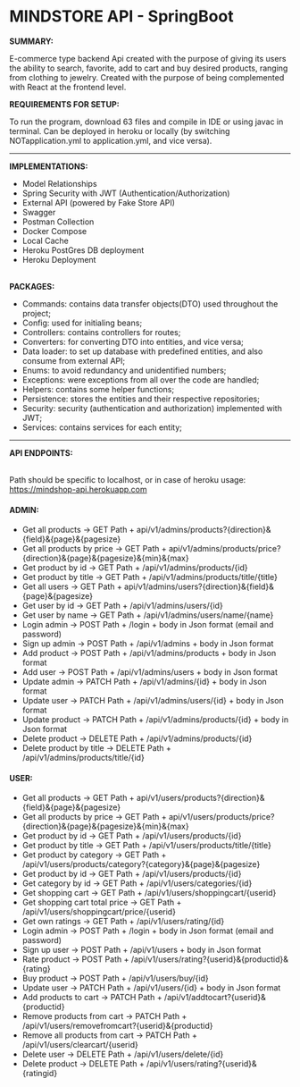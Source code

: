 # MINDSTORE API - SpringBoot


**SUMMARY:**

E-commerce type backend Api created with the purpose of giving its users the ability to search, favorite, add to cart
and buy desired products, ranging from clothing to jewelry. Created with the purpose of being complemented with React at
the frontend level.


**REQUIREMENTS FOR SETUP:**

To run the program, download 63 files and compile in IDE or using javac in terminal. 
Can be deployed in heroku or locally (by switching NOTapplication.yml to application.yml, and vice versa).

***
**IMPLEMENTATIONS:**

- Model Relationships
- Spring Security with JWT (Authentication/Authorization)
- External API (powered by Fake Store API)
- Swagger
- Postman Collection
- Docker Compose
- Local Cache
- Heroku PostGres DB deployment
- Heroku Deployment
  <br/><br/>

**PACKAGES:**
- Commands: contains data transfer objects(DTO) used throughout the project;
- Config: used for initialing beans;
- Controllers: contains controllers for routes;
- Converters: for converting DTO into entities, and vice versa;
- Data loader: to set up database with predefined entities, and also consume from external API;
- Enums: to avoid redundancy and unidentified numbers;
- Exceptions: were exceptions from all over the code are handled;
- Helpers: contains some helper functions;
- Persistence: stores the entities and their respective repositories;
- Security: security (authentication and authorization) implemented with JWT;
- Services: contains services for each entity;

***
**API ENDPOINTS:**
<br><br>

Path should be specific to localhost, or in case of heroku usage: https://mindshop-api.herokuapp.com

#### ADMIN:
- Get all products -> GET Path + api/v1/admins/products?{direction}&{field}&{page}&{pagesize}
- Get all products by price -> GET Path + api/v1/admins/products/price?{direction}&{page}&{pagesize}&{min}&{max}
- Get product by id -> GET Path + /api/v1/admins/products/{id}
- Get product by title -> GET Path + /api/v1/admins/products/title/{title}
- Get all users -> GET Path + api/v1/admins/users?{direction}&{field}&{page}&{pagesize}
- Get user by id -> GET Path + /api/v1/admins/users/{id}
- Get user by name -> GET Path + /api/v1/admins/users/name/{name}
- Login admin -> POST Path + /login + body in Json format (email and password)
- Sign up admin -> POST Path + /api/v1/admins + body in Json format
- Add product -> POST Path + /api/v1/admins/products + body in Json format
- Add user -> POST Path + /api/v1/admins/users + body in Json format
- Update admin -> PATCH Path + /api/v1/admins/{id} + body in Json format
- Update user -> PATCH Path + /api/v1/admins/users/{id} + body in Json format
- Update product -> PATCH Path + /api/v1/admins/products/{id} + body in Json format
- Delete product -> DELETE Path + /api/v1/admins/products/{id}
- Delete product by title -> DELETE Path + /api/v1/admins/products/title/{id}

#### USER:
- Get all products -> GET Path + api/v1/users/products?{direction}&{field}&{page}&{pagesize}
- Get all products by price -> GET Path + api/v1/users/products/price?{direction}&{page}&{pagesize}&{min}&{max}
- Get product by id -> GET Path + /api/v1/users/products/{id}
- Get product by title -> GET Path + /api/v1/users/products/title/{title}
- Get product by category -> GET Path + /api/v1/users/products/category?{category}&{page}&{pagesize}
- Get product by id -> GET Path + /api/v1/users/products/{id}
- Get category by id -> GET Path + /api/v1/users/categories/{id}
- Get shopping cart -> GET Path + /api/v1/users/shoppingcart/{userid}
- Get shopping cart total price -> GET Path + /api/v1/users/shoppingcart/price/{userid}
- Get own ratings -> GET Path + /api/v1/users/rating/{id}
- Login admin -> POST Path + /login + body in Json format (email and password)
- Sign up user -> POST Path + /api/v1/users + body in Json format
- Rate product -> POST Path + /api/v1/users/rating?{userid}&{productid}&{rating}
- Buy product -> POST Path + /api/v1/users/buy/{id}
- Update user -> PATCH Path + /api/v1/users/{id} + body in Json format
- Add products to cart -> PATCH Path + /api/v1/addtocart?{userid}&{productid}
- Remove products from cart -> PATCH Path + /api/v1/users/removefromcart?{userid}&{productid}
- Remove all products from cart -> PATCH Path + /api/v1/users/clearcart/{userid}
- Delete user -> DELETE Path + /api/v1/users/delete/{id}
- Delete product -> DELETE Path + /api/v1/users/rating?{userid}&{ratingid}
